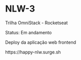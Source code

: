 # NLW-3

<p>Trilha OmniStack - Rocketseat</p>

<p>Status: Em andamento</p>

<p>Deploy da aplicação web frontend</p>
<p>https://happy-nlw.surge.sh</p>
